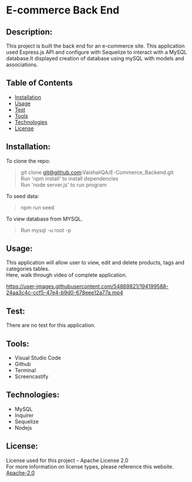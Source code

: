 # E-commerce Back End
## Description:
This project is built the back end for an e-commerce site. This application used Express.js API and configure with Sequelize to interact with a MySQL database.It displayed creation of database using mySQL with models and associations. 

  ## Table of Contents 
  - [Installation](#installation)
  - [Usage](#usage)
  - [Test](#test)
  - [Tools](#tools)
  - [Technologies](#technologies)
  - [License](#license)
    
  ## Installation:
  To clone the repo: <br>
  >    git clone git@github.com:VaishaliQA/E-Commerce_Backend.git <br>
  >    Run 'npm install' to install dependencies <br>
  >    Run 'node server.js' to run program <br>
  
  To seed data: <br>
  >    npm run seed <br>
  
  To view database from MYSQL. <br>
  >    Run mysql -u root -p <br>

  ## Usage:
  This application will allow user to view, edit and delete products, tags and categories tables. <br>
  Here, walk through video of complete application. <br>
  

https://user-images.githubusercontent.com/54869821/194199588-24aa3c4c-ccf5-47e4-b9d0-678eee12a77a.mp4





  ## Test:
  There are no test for this application.
  
  ## Tools:
  - Visual Studio Code
  - Github
  - Terminal
  - Screencastify 
  
  ## Technologies:
  - MySQL
  - Inquirer
  - Sequelize
  - Nodejs
 
  ## License:
  License used for this project - Apache License 2.0 <br>
  For more information on license types, please reference this website. <br>
  <a href="LICENSE"> Apache-2.0 </a>
